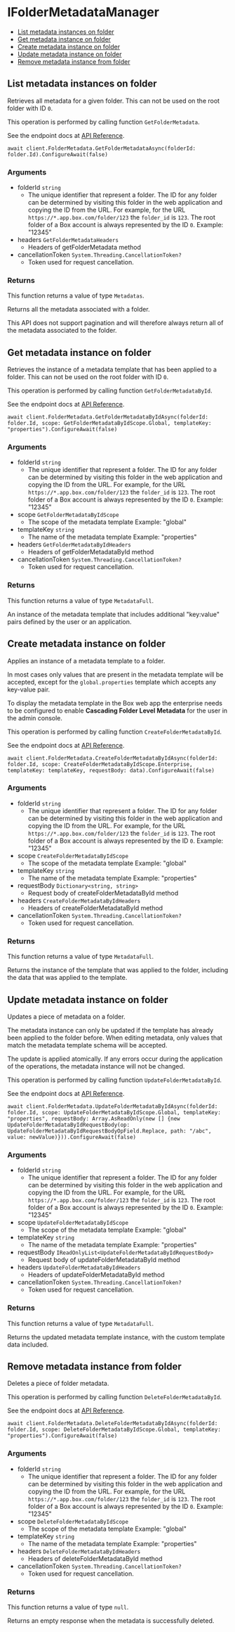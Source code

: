 # IFolderMetadataManager


- [List metadata instances on folder](#list-metadata-instances-on-folder)
- [Get metadata instance on folder](#get-metadata-instance-on-folder)
- [Create metadata instance on folder](#create-metadata-instance-on-folder)
- [Update metadata instance on folder](#update-metadata-instance-on-folder)
- [Remove metadata instance from folder](#remove-metadata-instance-from-folder)

## List metadata instances on folder

Retrieves all metadata for a given folder. This can not be used on the root
folder with ID `0`.

This operation is performed by calling function `GetFolderMetadata`.

See the endpoint docs at
[API Reference](https://developer.box.com/reference/get-folders-id-metadata/).

<!-- sample get_folders_id_metadata -->
```
await client.FolderMetadata.GetFolderMetadataAsync(folderId: folder.Id).ConfigureAwait(false)
```

### Arguments

- folderId `string`
  - The unique identifier that represent a folder.  The ID for any folder can be determined by visiting this folder in the web application and copying the ID from the URL. For example, for the URL `https://*.app.box.com/folder/123` the `folder_id` is `123`.  The root folder of a Box account is always represented by the ID `0`. Example: "12345"
- headers `GetFolderMetadataHeaders`
  - Headers of getFolderMetadata method
- cancellationToken `System.Threading.CancellationToken?`
  - Token used for request cancellation.


### Returns

This function returns a value of type `Metadatas`.

Returns all the metadata associated with a folder.

This API does not support pagination and will therefore always return
all of the metadata associated to the folder.


## Get metadata instance on folder

Retrieves the instance of a metadata template that has been applied to a
folder. This can not be used on the root folder with ID `0`.

This operation is performed by calling function `GetFolderMetadataById`.

See the endpoint docs at
[API Reference](https://developer.box.com/reference/get-folders-id-metadata-id-id/).

<!-- sample get_folders_id_metadata_id_id -->
```
await client.FolderMetadata.GetFolderMetadataByIdAsync(folderId: folder.Id, scope: GetFolderMetadataByIdScope.Global, templateKey: "properties").ConfigureAwait(false)
```

### Arguments

- folderId `string`
  - The unique identifier that represent a folder.  The ID for any folder can be determined by visiting this folder in the web application and copying the ID from the URL. For example, for the URL `https://*.app.box.com/folder/123` the `folder_id` is `123`.  The root folder of a Box account is always represented by the ID `0`. Example: "12345"
- scope `GetFolderMetadataByIdScope`
  - The scope of the metadata template Example: "global"
- templateKey `string`
  - The name of the metadata template Example: "properties"
- headers `GetFolderMetadataByIdHeaders`
  - Headers of getFolderMetadataById method
- cancellationToken `System.Threading.CancellationToken?`
  - Token used for request cancellation.


### Returns

This function returns a value of type `MetadataFull`.

An instance of the metadata template that includes
additional "key:value" pairs defined by the user or
an application.


## Create metadata instance on folder

Applies an instance of a metadata template to a folder.

In most cases only values that are present in the metadata template
will be accepted, except for the `global.properties` template which accepts
any key-value pair.

To display the metadata template in the Box web app the enterprise needs to be
configured to enable **Cascading Folder Level Metadata** for the user in the
admin console.

This operation is performed by calling function `CreateFolderMetadataById`.

See the endpoint docs at
[API Reference](https://developer.box.com/reference/post-folders-id-metadata-id-id/).

<!-- sample post_folders_id_metadata_id_id -->
```
await client.FolderMetadata.CreateFolderMetadataByIdAsync(folderId: folder.Id, scope: CreateFolderMetadataByIdScope.Enterprise, templateKey: templateKey, requestBody: data).ConfigureAwait(false)
```

### Arguments

- folderId `string`
  - The unique identifier that represent a folder.  The ID for any folder can be determined by visiting this folder in the web application and copying the ID from the URL. For example, for the URL `https://*.app.box.com/folder/123` the `folder_id` is `123`.  The root folder of a Box account is always represented by the ID `0`. Example: "12345"
- scope `CreateFolderMetadataByIdScope`
  - The scope of the metadata template Example: "global"
- templateKey `string`
  - The name of the metadata template Example: "properties"
- requestBody `Dictionary<string, string>`
  - Request body of createFolderMetadataById method
- headers `CreateFolderMetadataByIdHeaders`
  - Headers of createFolderMetadataById method
- cancellationToken `System.Threading.CancellationToken?`
  - Token used for request cancellation.


### Returns

This function returns a value of type `MetadataFull`.

Returns the instance of the template that was applied to the folder,
including the data that was applied to the template.


## Update metadata instance on folder

Updates a piece of metadata on a folder.

The metadata instance can only be updated if the template has already been
applied to the folder before. When editing metadata, only values that match
the metadata template schema will be accepted.

The update is applied atomically. If any errors occur during the
application of the operations, the metadata instance will not be changed.

This operation is performed by calling function `UpdateFolderMetadataById`.

See the endpoint docs at
[API Reference](https://developer.box.com/reference/put-folders-id-metadata-id-id/).

<!-- sample put_folders_id_metadata_id_id -->
```
await client.FolderMetadata.UpdateFolderMetadataByIdAsync(folderId: folder.Id, scope: UpdateFolderMetadataByIdScope.Global, templateKey: "properties", requestBody: Array.AsReadOnly(new [] {new UpdateFolderMetadataByIdRequestBody(op: UpdateFolderMetadataByIdRequestBodyOpField.Replace, path: "/abc", value: newValue)})).ConfigureAwait(false)
```

### Arguments

- folderId `string`
  - The unique identifier that represent a folder.  The ID for any folder can be determined by visiting this folder in the web application and copying the ID from the URL. For example, for the URL `https://*.app.box.com/folder/123` the `folder_id` is `123`.  The root folder of a Box account is always represented by the ID `0`. Example: "12345"
- scope `UpdateFolderMetadataByIdScope`
  - The scope of the metadata template Example: "global"
- templateKey `string`
  - The name of the metadata template Example: "properties"
- requestBody `IReadOnlyList<UpdateFolderMetadataByIdRequestBody>`
  - Request body of updateFolderMetadataById method
- headers `UpdateFolderMetadataByIdHeaders`
  - Headers of updateFolderMetadataById method
- cancellationToken `System.Threading.CancellationToken?`
  - Token used for request cancellation.


### Returns

This function returns a value of type `MetadataFull`.

Returns the updated metadata template instance, with the
custom template data included.


## Remove metadata instance from folder

Deletes a piece of folder metadata.

This operation is performed by calling function `DeleteFolderMetadataById`.

See the endpoint docs at
[API Reference](https://developer.box.com/reference/delete-folders-id-metadata-id-id/).

<!-- sample delete_folders_id_metadata_id_id -->
```
await client.FolderMetadata.DeleteFolderMetadataByIdAsync(folderId: folder.Id, scope: DeleteFolderMetadataByIdScope.Global, templateKey: "properties").ConfigureAwait(false)
```

### Arguments

- folderId `string`
  - The unique identifier that represent a folder.  The ID for any folder can be determined by visiting this folder in the web application and copying the ID from the URL. For example, for the URL `https://*.app.box.com/folder/123` the `folder_id` is `123`.  The root folder of a Box account is always represented by the ID `0`. Example: "12345"
- scope `DeleteFolderMetadataByIdScope`
  - The scope of the metadata template Example: "global"
- templateKey `string`
  - The name of the metadata template Example: "properties"
- headers `DeleteFolderMetadataByIdHeaders`
  - Headers of deleteFolderMetadataById method
- cancellationToken `System.Threading.CancellationToken?`
  - Token used for request cancellation.


### Returns

This function returns a value of type `null`.

Returns an empty response when the metadata is
successfully deleted.


